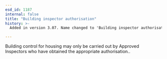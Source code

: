 ```yaml
---
esd_id: 1187
internal: false
title: "Building inspector authorisation"
history: >-
  Added in version 3.07. Name changed to 'Building inspector authorisation' in version 4.00.

---
```


Building control for housing may only be carried out by Approved Inspectors who have obtained the appropriate authorisation..

